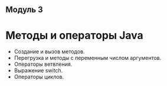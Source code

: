 ## Модуль 3
# Методы и операторы Java
- Создание и вызов методов.
- Перегрузка и методы с переменным числом аргументов.
- Операторы ветвления.
- Выражение switch.
- Операторы циклов.
